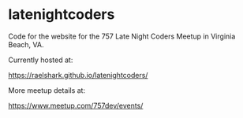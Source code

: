 # latenightcoders

Code for the website for the 757 Late Night Coders Meetup in Virginia Beach, VA.

Currently hosted at:

https://raelshark.github.io/latenightcoders/

More meetup details at:

https://www.meetup.com/757dev/events/
